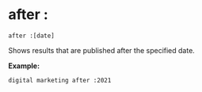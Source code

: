 # after :

`after :[date]`

Shows results that are published after the specified date.

**Example:**
```
digital marketing after :2021
```